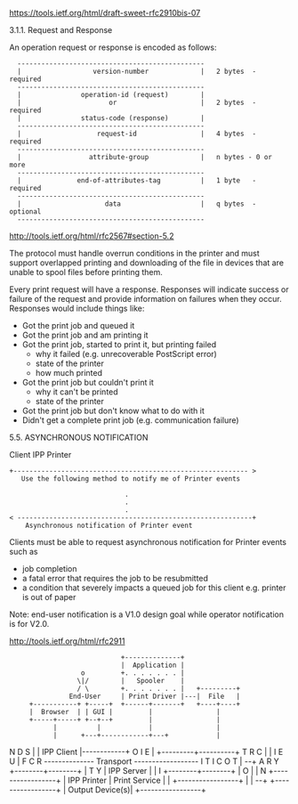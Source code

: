 https://tools.ietf.org/html/draft-sweet-rfc2910bis-07

3.1.1.  Request and Response

   An operation request or response is encoded as follows:

      -----------------------------------------------
      |                  version-number             |   2 bytes  - required
      -----------------------------------------------
      |               operation-id (request)        |
      |                      or                     |   2 bytes  - required
      |               status-code (response)        |
      -----------------------------------------------
      |                   request-id                |   4 bytes  - required
      -----------------------------------------------
      |                 attribute-group             |   n bytes - 0 or more
      -----------------------------------------------
      |              end-of-attributes-tag          |   1 byte   - required
      -----------------------------------------------
      |                     data                    |   q bytes  - optional
      -----------------------------------------------


   http://tools.ietf.org/html/rfc2567#section-5.2

   The protocol must handle overrun conditions in the printer and must
   support overlapped printing and downloading of the file in devices
   that are unable to spool files before printing them.

   Every print request will have a response. Responses will indicate
   success or failure of the request and provide information on failures
   when they occur. Responses would include things like:

   - Got the print job and queued it
   - Got the print job and am printing it
   - Got the print job, started to print it, but printing failed
      - why it failed (e.g. unrecoverable PostScript error)
      - state of the printer
      - how much printed
   - Got the print job but couldn't print it
      - why it can't be printed
      - state of the printer
   - Got the print job but don't know what to do with it
   - Didn't get a complete print job (e.g. communication failure)



5.5. ASYNCHRONOUS NOTIFICATION

   Client                                               IPP Printer

    +----------------------------------------------------------- >
       Use the following method to notify me of Printer events

                                 .
                                 .
                                 .
    < -----------------------------------------------------------+
        Asynchronous notification of Printer event

   Clients must be able to request asynchronous notification for Printer
   events such as

   - job completion
   - a fatal error that requires the job to be resubmitted
   - a condition that severely impacts a queued job for this client
      e.g. printer is out of paper

   Note: end-user notification is a V1.0 design goal while operator
   notification is for V2.0.



http://tools.ietf.org/html/rfc2911

                                +--------------+
                                |  Application |
                      o         +. . . . . . . |
                     \|/        |   Spooler    |
                     / \        +. . . . . . . |   +---------+
                   End-User     | Print Driver |---|  File   |
         +-----------+ +-----+  +------+-------+   +----+----+
         |  Browser  | | GUI |         |                |
         +-----+-----+ +--+--+         |                |
               |          |            |                |
               |      +---+------------+---+            |
   N   D   S   |      |      IPP Client    |------------+
   O   I   E   |      +---------+----------+
   T   R   C   |                |
   I   E   U   |
   F   C   R   -------------- Transport ------------------
   I   T   I
   C   O   T                    |         --+
   A   R   Y           +--------+--------+  |
   T   Y               |    IPP Server   |  |
   I                   +--------+--------+  |
   O                            |           |
   N                   +-----------------+  | IPP Printer
                       |  Print Service  |  |
                       +-----------------+  |
                                |         --+
                       +-----------------+
                       | Output Device(s)|
                       +-----------------+

